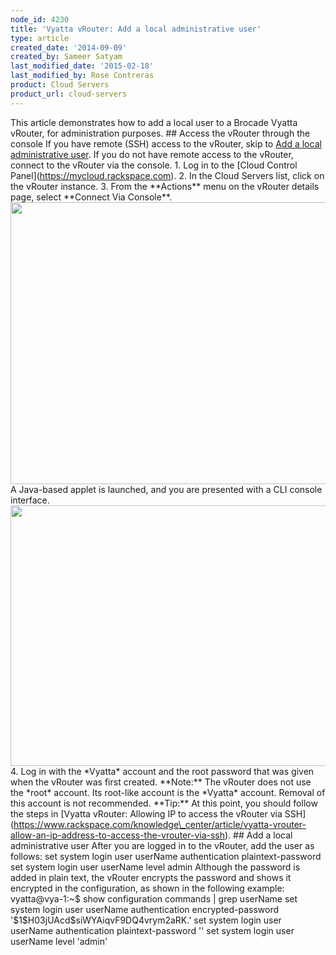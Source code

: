 ```yaml
---
node_id: 4230
title: 'Vyatta vRouter: Add a local administrative user'
type: article
created_date: '2014-09-09'
created_by: Sameer Satyam
last_modified_date: '2015-02-18'
last_modified_by: Rose Contreras
product: Cloud Servers
product_url: cloud-servers
---
```


This article demonstrates how to add a local user to a Brocade Vyatta
vRouter, for administration purposes. \#\# Access the vRouter through
the console If you have remote (SSH) access to the vRouter, skip to [Add
a local administrative user](#localadmin). If you do not have remote
access to the vRouter, connect to the vRouter via the console. 1. Log in
to the \[Cloud Control Panel\](https://mycloud.rackspace.com). 2. In the
Cloud Servers list, click on the vRouter instance. 3. From the
\*\*Actions\*\* menu on the vRouter details page, select \*\*Connect Via
Console\*\*.
<img src="https://8026b2e3760e2433679c-fffceaebb8c6ee053c935e8915a3fbe7.ssl.cf2.rackcdn.com/field/image/880-1_0.png" width="808" height="451" />
A Java-based applet is launched, and you are presented with a CLI
console interface.
<img src="https://8026b2e3760e2433679c-fffceaebb8c6ee053c935e8915a3fbe7.ssl.cf2.rackcdn.com/field/image/880-2.png" width="659" height="417" />
4. Log in with the \*Vyatta\* account and the root password that was
given when the vRouter was first created. \*\*Note:\*\* The vRouter does
not use the \*root\* account. Its root-like account is the \*Vyatta\*
account. Removal of this account is not recommended. \*\*Tip:\*\* At
this point, you should follow the steps in \[Vyatta vRouter: Allowing IP
to access the vRouter via
SSH\](https://www.rackspace.com/knowledge\_center/article/vyatta-vrouter-allow-an-ip-address-to-access-the-vrouter-via-ssh).
 \#\# Add a local administrative user After you are logged in to the
vRouter, add the user as follows: set system login user userName
authentication plaintext-password set system login user userName level
admin
Although the password is added in plain text, the vRouter encrypts the
password and shows it encrypted in the configuration, as shown in the
following example: vyatta@vya-1:\~\$ show configuration commands | grep
userName set system login user userName authentication
encrypted-password '\$1\$H03jUAcd\$siWYAiqvF9DQ4vrym2aRK.' set system
login user userName authentication plaintext-password '' set system
login user userName level 'admin'

